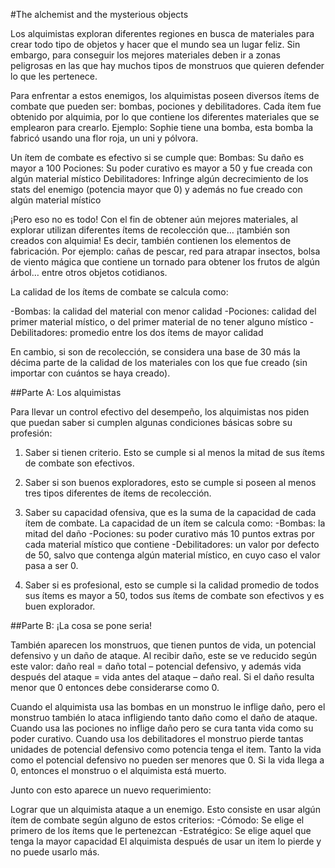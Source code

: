 #The alchemist and the mysterious objects

Los alquimistas exploran diferentes regiones en busca de materiales para crear todo tipo de objetos y hacer que el mundo sea un lugar feliz. Sin embargo, para conseguir los mejores materiales deben ir a zonas peligrosas en las que hay muchos tipos de monstruos que quieren defender lo que les pertenece. 

Para enfrentar a estos enemigos, los alquimistas poseen diversos ítems de combate que pueden ser: bombas, pociones y debilitadores. Cada ítem fue obtenido por alquimia, por lo que contiene los diferentes materiales que se emplearon para crearlo. Ejemplo: Sophie tiene una bomba, esta bomba la fabricó usando una flor roja, un uni y pólvora.

Un ítem de combate es efectivo si se cumple que:
Bombas: Su daño es mayor a 100 
Pociones: Su poder curativo es mayor a 50 y fue creada con algún material místico
Debilitadores: Infringe algún decrecimiento de los stats del enemigo  (potencia mayor que 0) y además no fue creado con algún material místico

¡Pero eso no es todo! Con el fin de obtener aún mejores materiales, al explorar utilizan diferentes ítems de recolección que… ¡también son creados con alquimia! Es decir, también contienen los elementos de fabricación. Por ejemplo: cañas de pescar, red para atrapar insectos, bolsa de viento mágica que contiene un tornado para obtener los frutos de algún árbol… entre otros objetos cotidianos.

La calidad de los ítems de combate se calcula como: 

 -Bombas: la calidad del material con menor calidad
 -Pociones: calidad del primer material místico, o del primer material de no tener alguno místico
 -Debilitadores: promedio entre los dos ítems de mayor calidad

En cambio, si son de recolección, se considera una base de 30 más la décima parte de la calidad de los materiales con los que fue creado (sin importar con cuántos se haya creado).
 
##Parte A: Los alquimistas

Para llevar un control efectivo del desempeño, los alquimistas nos piden que puedan saber si cumplen algunas condiciones básicas sobre su profesión:

1. Saber si tienen criterio. Esto se cumple si al menos la mitad de sus ítems de combate son efectivos.

2. Saber  si son buenos exploradores, esto se cumple si poseen al menos tres tipos diferentes de ítems de recolección.

3. Saber su capacidad ofensiva, que es la suma de la capacidad de cada ítem de combate. La capacidad de un ítem se calcula como:
   -Bombas: la mitad del daño
   -Pociones: su poder curativo más 10 puntos extras por cada material místico que contiene
   -Debilitadores: un valor por defecto de 50, salvo que contenga algún material místico, en cuyo caso el valor pasa a ser 0.

4. Saber si es profesional, esto se cumple si la calidad promedio de todos sus ítems es mayor a 50, todos sus ítems de combate son efectivos y es buen explorador.

##Parte B: ¡La cosa se pone seria!

También aparecen los monstruos, que tienen puntos de vida, un potencial defensivo y un daño de ataque. Al recibir daño, este se ve reducido según este valor: 
daño real = daño total – potencial defensivo, y además 
vida después del ataque = vida antes del ataque – daño real. 
Si el daño resulta menor que 0 entonces debe considerarse como 0.

Cuando el alquimista usa las bombas en un monstruo le inflige daño, pero el monstruo también lo ataca infligiendo tanto daño como el daño de ataque. Cuando usa las pociones no inflige daño pero se cura tanta vida como su poder curativo. Cuando usa los debilitadores el monstruo pierde tantas unidades de potencial defensivo como potencia tenga el item. 
Tanto la vida como el potencial defensivo no pueden ser menores que 0. Si la vida llega a 0, entonces el monstruo o el alquimista está muerto.

Junto con esto aparece un nuevo requerimiento:

Lograr que un alquimista ataque a un enemigo. Esto consiste en usar algún ítem de combate según alguno de estos criterios:
 -Cómodo: Se elige el primero de los ítems que le pertenezcan
 -Estratégico: Se elige aquel que tenga la mayor capacidad
El alquimista después de usar un item lo pierde y no puede usarlo más.
